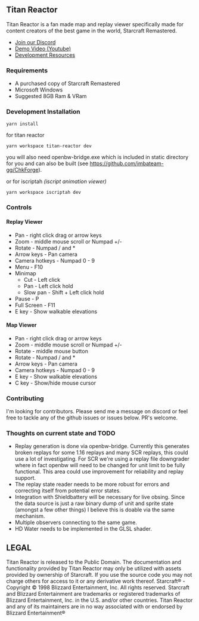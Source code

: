 ## Titan Reactor 

Titan Reactor is a fan made map and replay viewer specifically made for content creators of the best game in the world, Starcraft Remastered.

- [Join our Discord](http://discord.imbateam.gg/)
- [Demo Video (Youtube)](https://www.youtube.com/watch?v=CwzkjboEbqo)
- [Development Resources](https://github.com/imbateam-gg/awesome-bw-dev)

### Requirements
- A purchased copy of Starcraft Remastered
- Microsoft Windows
- Suggested 8GB Ram & VRam

### Development Installation

`yarn install`

for titan reactor

`yarn workspace titan-reactor dev`

you will also need openbw-bridge.exe which is included in static directory for you and can also be built (see https://github.com/imbateam-gg/ChkForge).

or for iscriptah *(iscript animation viewer)*
  
`yarn workspace iscriptah dev`

### Controls
#### Replay Viewer
- Pan - right click drag or arrow keys
- Zoom - middle mouse scroll or Numpad +/-
- Rotate - Numpad / and *
- Arrow keys - Pan camera
- Camera hotkeys - Numpad 0 - 9
- Menu - F10
- Minimap
    * Cut - Left click
    * Pan - Left click hold
    * Slow pan - Shift + Left click hold
- Pause - P
- Full Screen - F11
- E key - Show walkable elevations

#### Map Viewer
- Pan - right click drag or arrow keys
- Zoom - middle mouse scroll or Numpad +/-
- Rotate - middle mouse button
- Rotate - Numpad / and *
- Arrow keys - Pan camera
- Camera hotkeys - Numpad 0 - 9
- E key - Show walkable elevations
- C key - Show/hide mouse cursor

### Contributing
I'm looking for contributors. Please send me a message on discord or feel free to tackle any of the github issues or issues below. PR's welcome.

### Thoughts on current state and TODO

- Replay generation is done via openbw-bridge. Currently this generates broken replays for some 1.16 replays and many SCR replays, this could use a lot of investigating. For SCR we're using a replay file downgrader  where in fact openbw will need to be changed for unit limit to be fully functional. This area could use improvement for reliability and replay support.
- The replay state reader needs to be more robust for errors and correcting itself from potential error states.
- Integration with Shieldbattery will be necessary for live obsing. Since the data source is just a raw binary dump of unit and sprite state (amongst a few other things) I believe this is doable via the same mechanism.
- Multiple observers connecting to the same game.
- HD Water needs to be implemented in the GLSL shader.

  

## LEGAL

Titan Reactor is released to the Public Domain. The documentation and functionality provided by Titan Reactor may only be utilized with assets provided by ownership of Starcraft. If you use the source code you may not charge others for access to it or any derivative work thereof. Starcraft® - Copyright © 1998 Blizzard Entertainment, Inc. All rights reserved. Starcraft and Blizzard Entertainment are trademarks or registered trademarks of Blizzard Entertainment, Inc. in the U.S. and/or other countries. Titan Reactor and any of its maintainers are in no way associated with or endorsed by Blizzard Entertainment®
